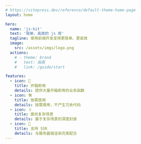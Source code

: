 ```yaml
---
# https://vitepress.dev/reference/default-theme-home-page
layout: home

hero:
  name: 'js-kit'
  text: '简单、高效的 js 库'
  tagline: 使用前端开发变得更简单、更高效
  image:
    src: /assets/imgs/logo.png
  actions:
    # - theme: brand
    #   text: 指南
    #   link: /guide/start

features:
  - icon: 🚀
    title: 开箱即用
    details: 提供大量开箱即用的业务函数
  - icon: 🛠️
    title: 按需使用
    details: 按需使用，不产生冗余代码
  - icon: 🖇
    title: 面向复杂场景
    details: 基于复杂场景的深度封装
  - icon: 🔋
    title: 支持 SSR
    details: 与服务器端渲染完美配合
---
```


<Home />
